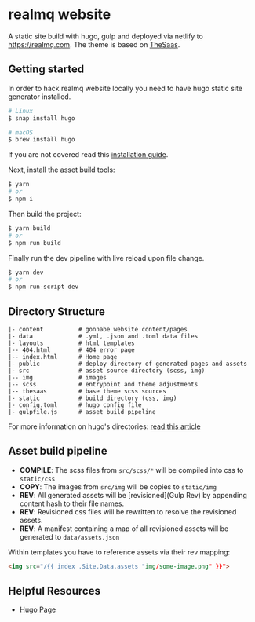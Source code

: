 # realmq website

A static site build with hugo, gulp and deployed via netlify to https://realmq.com.
The theme is based on [TheSaas][TheSaas].

## Getting started

In order to hack realmq website locally you need to have hugo static site generator installed.

```bash
# Linux
$ snap install hugo

# macOS
$ brew install hugo
```
If you are not covered read this [installation guide][Hugo Installation Guide].

Next, install the asset build tools:

```bash
$ yarn
# or
$ npm i
```

Then build the project:

```bash
$ yarn build
# or
$ npm run build
```

Finally run the dev pipeline with live reload upon file change.

```bash
$ yarn dev
# or
$ npm run-script dev
```

## Directory Structure

```
|- content          # gonnabe website content/pages
|- data             # .yml, .json and .toml data files
|- layouts          # html templates
|-- 404.html        # 404 error page
|-- index.html      # Home page
|- public           # deploy directory of generated pages and assets
|- src              # asset source directory (scss, img)
|-- img             # images
|-- scss            # entrypoint and theme adjustments
|-- thesaas         # base theme scss sources
|- static           # build directory (css, img)
|- config.toml      # hugo config file
|- gulpfile.js      # asset build pipeline
```

For more information on hugo's directories: [read this article][Hugo Directory Structure]

## Asset build pipeline

* **COMPILE**: The scss files from `src/scss/*` will be compiled into css to `static/css`
* **COPY**: The images from `src/img` will be copies to `static/img`
* **REV**: All generated assets will be [revisioned](Gulp Rev) by appending content hash to their file names.
* **REV**: Revisioned css files will be rewritten to resolve the revisioned assets.
* **REV**: A manifest containing a map of all revisioned assets will be generated to `data/assets.json`

Within templates you have to reference assets via their rev mapping:

```html
<img src="/{{ index .Site.Data.assets "img/some-image.png" }}">
```

## Helpful Resources

* [Hugo Page][Hugo]

[Gulp Rev]: https://www.npmjs.com/package/gulp-rev
[Hugo]: https://gohugo.io
[Hugo Directory Structure]: https://gohugo.io/getting-started/directory-structure/
[Hugo Installation Guide]: https://gohugo.io/getting-started/installing/
[TheSaas]: https://gitlab.com/realmq/thesaas-theme
